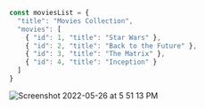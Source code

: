 
``` javascript
const moviesList = {
  "title": "Movies Collection",
  "movies": [
    { "id": 1, "title": "Star Wars" },
    { "id": 2, "title": "Back to the Future" },
    { "id": 3, "title": "The Matrix" },
    { "id": 4, "title": "Inception" }
  ]
}
```
![Screenshot 2022-05-26 at 5 51 13 PM](https://user-images.githubusercontent.com/1115851/170486704-03e0c590-86ec-49fa-a694-ddbab5521e1d.png)
